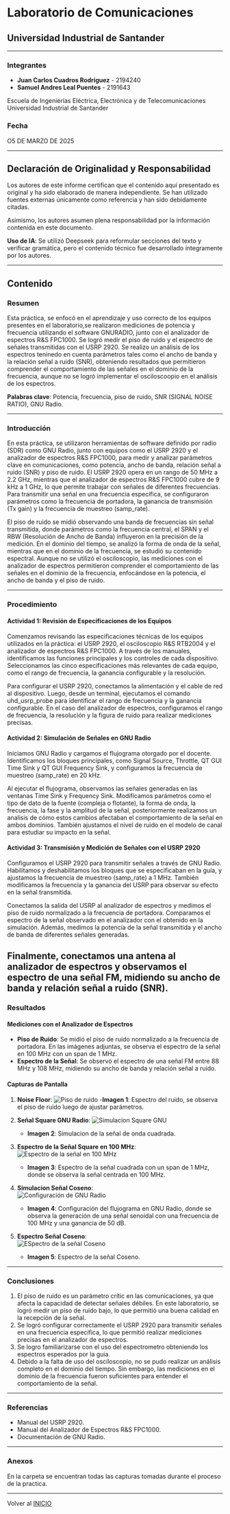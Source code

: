 # Laboratorio de Comunicaciones
## Universidad Industrial de Santander

---

### **Integrantes**
- **Juan Carlos Cuadros Rodríguez** - 2194240  
- **Samuel Andres Leal Puentes** - 2191643

Escuela de Ingenierías Eléctrica, Electrónica y de Telecomunicaciones  
Universidad Industrial de Santander  

### **Fecha**  
O5 DE MARZO DE 2025  

---

## **Declaración de Originalidad y Responsabilidad**  
Los autores de este informe certifican que el contenido aquí presentado es original y ha sido elaborado de manera independiente. Se han utilizado fuentes externas únicamente como referencia y han sido debidamente citadas.  

Asimismo, los autores asumen plena responsabilidad por la información contenida en este documento.  

**Uso de IA**: Se utilizó Deepseek para reformular secciones del texto y verificar gramática, pero el contenido técnico fue desarrollado íntegramente por los autores.  

---

## **Contenido**

### **Resumen**  
Esta práctica, se enfocó en el aprendizaje y uso correcto de los equipos presentes en el laboratorio,se realizaron mediciones de potencia y frecuencia utilizando el software GNURADIO, junto con el analizador de espectros R&S FPC1000. Se logró medir el piso de ruido y el espectro de señales transmitidas con el USRP 2920. Se realizo un análisis de los espectros teninedo en cuenta parámetros tales como el ancho de banda y la relación señal a ruido (SNR), obteniendo resultados que permitieron comprender el comportamiento de las señales en el dominio de la frecuencia, aunque no se logró implementar el osciloscoopio en el análisis de los espectros.

**Palabras clave**: Potencia, frecuencia, piso de ruido, SNR (SIGNAL NOISE RATIO), GNU Radio.  

---

### **Introducción**  
En esta práctica, se utilizaron herramientas de software definido por radio (SDR) como GNU Radio, junto con equipos como el USRP 2920 y el analizador de espectros R&S FPC1000, para medir y analizar parámetros clave en comunicaciones, como potencia, ancho de banda, relación señal a ruido (SNR) y piso de ruido. El USRP 2920 opera en un rango de 50 MHz a 2.2 GHz, mientras que el analizador de espectros R&S FPC1000 cubre de 9 kHz a 1 GHz, lo que permite trabajar con señales de diferentes frecuencias. Para transmitir una señal en una frecuencia específica, se configuraron parámetros como la frecuencia de portadora, la ganancia de transmisión (Tx gain) y la frecuencia de muestreo (samp_rate).

El piso de ruido se midió observando una banda de frecuencias sin señal transmitida, donde parámetros como la frecuencia central, el SPAN y el RBW (Resolución de Ancho de Banda) influyeron en la precisión de la medición. En el dominio del tiempo, se analizó la forma de onda de la señal, mientras que en el dominio de la frecuencia, se estudió su contenido espectral. Aunque no se utilizó el osciloscopio, las mediciones con el analizador de espectros permitieron comprender el comportamiento de las señales en el dominio de la frecuencia, enfocándose en la potencia, el ancho de banda y el piso de ruido. 

---

### **Procedimiento**  
#### **Actividad 1: Revisión de Especificaciones de los Equipos**
Comenzamos revisando las especificaciones técnicas de los equipos utilizados en la práctica: el USRP 2920, el osciloscopio R&S RTB2004 y el analizador de espectros R&S FPC1000. A través de los manuales, identificamos las funciones principales y los controles de cada dispositivo. Seleccionamos las cinco especificaciones más relevantes de cada equipo, como el rango de frecuencia, la ganancia configurable y la resolución.

Para configurar el USRP 2920, conectamos la alimentación y el cable de red al dispositivo. Luego, desde un terminal, ejecutamos el comando uhd_usrp_probe para identificar el rango de frecuencia y la ganancia configurable. En el caso del analizador de espectros, configuramos el rango de frecuencia, la resolución y la figura de ruido para realizar mediciones precisas.

#### **Actividad 2: Simulación de Señales en GNU Radio**
Iniciamos GNU Radio y cargamos el flujograma otorgado por el docente. Identificamos los bloques principales, como Signal Source, Throttle, QT GUI Time Sink y QT GUI Frequency Sink, y configuramos la frecuencia de muestreo (samp_rate) en 20 kHz.

Al ejecutar el flujograma, observamos las señales generadas en las ventanas Time Sink y Frequency Sink. Modificamos parámetros como el tipo de dato de la fuente (compleja o flotante), la forma de onda, la frecuencia, la fase y la amplitud de la señal, posteriormente realizamos un analisis de cómo estos cambios afectaban el comportamiento de la señal en ambos dominios. También ajustamos el nivel de ruido en el modelo de canal para estudiar su impacto en la señal.

#### **Actividad 3: Transmisión y Medición de Señales con el USRP 2920**
Configuramos el USRP 2920 para transmitir señales a través de GNU Radio. Habilitamos y deshabilitamos los bloques que se especificaban en la guía, y ajustamos la frecuencia de muestreo (samp_rate) a 1 MHz. También modificamos la frecuencia y la ganancia del USRP para observar su efecto en la señal transmitida.

Conectamos la salida del USRP al analizador de espectros y medimos el piso de ruido normalizado a la frecuencia de portadora. Comparamos el espectro de la señal observado en el analizador con el obtenido en la simulación. Además, medimos la potencia de la señal transmitida y el ancho de banda de diferentes señales generadas.

Finalmente, conectamos una antena al analizador de espectros y observamos el espectro de una señal FM, midiendo su ancho de banda y relación señal a ruido (SNR).
---

### **Resultados**  
#### **Mediciones con el Analizador de Espectros**  
- **Piso de Ruido**: Se midió el piso de ruido normalizado a la frecuencia de portadora. En las imágenes adjuntas, se observa el espectro de la señal en 100 MHz con un span de 1 MHz.  
- **Espectro de la Señal**: Se observó el espectro de una señal FM entre 88 MHz y 108 MHz, midiendo su ancho de banda y relación señal a ruido.  

#### **Capturas de Pantalla**
1. **Noise Floor**:
   ![Piso de ruido](WhatsApp%20Image%202025-03-05%20at%207.24.44%20PM.jpeg)
   -**Imagen 1**: Espectro del ruido, se observa el piso de ruido luego de ajustar parámetros.
2. **Señal Square GNU Radio**:
   ![Simulacion Square GNU](2.png)  
   - **Imagen 2**: Simulacion de la señal de onda cuadrada.
3. **Espectro de la Señal Square en 100 MHz**:  
   ![Espectro de la señal en 100 MHz](WhatsApp%20Image%202025-03-05%20at%206.30.00%20PM.jpeg)  
   - **Imagen 3**: Espectro de la señal cuadrada con un span de 1 MHz, donde se observa la señal centrada en 100 MHz.  

4. **Simulacion Señal Coseno**:  
   ![Configuración de GNU Radio](Captura%20desde%202025-02-26%2017-41-06.png)  
   - **Imagen 4**: Configuración del flujograma en GNU Radio, donde se observa la generación de una señal senoidal con una frecuencia de 100 MHz y una ganancia de 50 dB.

5. **Espectro Señal Coseno**:  
   ![ESpectro de la señal Coseno](WhatsApp%20Image%202025-03-05%20at%208.11.53%20PM.jpeg)  
   - **Imagen 5**: Espectro de la señal Coseno.

---

### **Conclusiones**  
1. El piso de ruido es un parámetro crític en las comunicaciones, ya que afecta la capacidad de detectar señales débiles. En este laboratorio, se logró medir un piso de ruido bajo, lo que permitió una buena calidad en la recepción de la señal.  
2. Se logró configurar correctamente el USRP 2920 para transmitir señales en una frecuencia específica, lo que permitió realizar mediciones precisas en el analizador de espectros.
3. Se logro familiarizarse con el uso del espectrometro obteniendo los espectros esperados por la guia.
4. Debido a la falta de uso del osciloscopio, no se pudo realizar un análisis completo en el dominio del tiempo. Sin embargo, las mediciones en el dominio de la frecuencia fueron suficientes para entender el comportamiento de la señal.  

---

### **Referencias**  
- Manual del USRP 2920.  
- Manual del Analizador de Espectros R&S FPC1000.  
- Documentación de GNU Radio.  

---

### **Anexos**  
En la carpeta se encuentran todas las capturas tomadas durante el proceso de la practica. 

---

Volver al [INICIO](#GNURADIO_LABCOMUIS_2025_1_E1B_G4)
